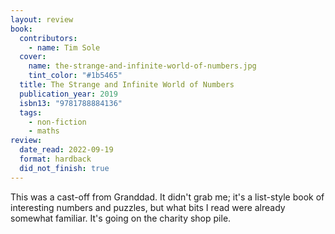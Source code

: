 ```yaml
---
layout: review
book:
  contributors:
    - name: Tim Sole
  cover:
    name: the-strange-and-infinite-world-of-numbers.jpg
    tint_color: "#1b5465"
  title: The Strange and Infinite World of Numbers
  publication_year: 2019
  isbn13: "9781788884136"
  tags:
    - non-fiction
    - maths
review:
  date_read: 2022-09-19
  format: hardback
  did_not_finish: true
---
```


This was a cast-off from Granddad.
It didn't grab me; it's a list-style book of interesting numbers and puzzles, but what bits I read were already somewhat familiar.
It's going on the charity shop pile.

